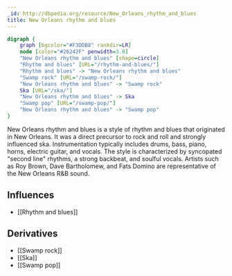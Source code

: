 ```yaml
---
_id: http://dbpedia.org/resource/New_Orleans_rhythm_and_blues
title: New Orleans rhythm and blues
---
```


```dot
digraph {
	graph [bgcolor="#F3DDB8" rankdir=LR]
	node [color="#26242F" penwidth=3.0]
	"New Orleans rhythm and blues" [shape=circle]
	"Rhythm and blues" [URL="/rhythm-and-blues/"]
	"Rhythm and blues" -> "New Orleans rhythm and blues"
	"Swamp rock" [URL="/swamp-rock/"]
	"New Orleans rhythm and blues" -> "Swamp rock"
	Ska [URL="/ska/"]
	"New Orleans rhythm and blues" -> Ska
	"Swamp pop" [URL="/swamp-pop/"]
	"New Orleans rhythm and blues" -> "Swamp pop"
}
```

New Orleans rhythm and blues is a style of rhythm and blues that originated in New Orleans. It was a direct precursor to rock and roll and strongly influenced ska. Instrumentation typically includes drums, bass, piano, horns, electric guitar, and vocals. The style is characterized by syncopated "second line" rhythms, a strong backbeat, and soulful vocals. Artists such as Roy Brown, Dave Bartholomew, and Fats Domino are representative of the New Orleans R&B sound.

## Influences
- [[Rhythm and blues]]

## Derivatives
- [[Swamp rock]]
- [[Ska]]
- [[Swamp pop]]
